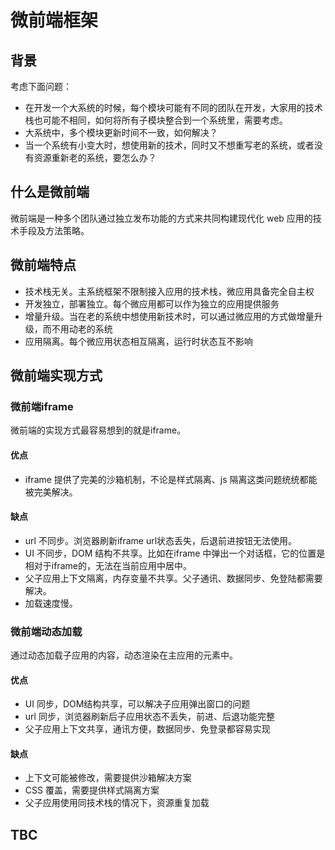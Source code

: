 # 微前端框架

## 背景

考虑下面问题：
- 在开发一个大系统的时候，每个模块可能有不同的团队在开发，大家用的技术栈也可能不相同，如何将所有子模块整合到一个系统里，需要考虑。
- 大系统中，多个模块更新时间不一致，如何解决？
- 当一个系统有小变大时，想使用新的技术，同时又不想重写老的系统，或者没有资源重新老的系统，要怎么办？

## 什么是微前端

微前端是一种多个团队通过独立发布功能的方式来共同构建现代化 web 应用的技术手段及方法策略。

## 微前端特点

- 技术栈无关。主系统框架不限制接入应用的技术栈，微应用具备完全自主权
- 开发独立，部署独立。每个微应用都可以作为独立的应用提供服务
- 增量升级。当在老的系统中想使用新技术时，可以通过微应用的方式做增量升级，而不用动老的系统
- 应用隔离。每个微应用状态相互隔离，运行时状态互不影响

## 微前端实现方式

### 微前端iframe

微前端的实现方式最容易想到的就是iframe。

#### 优点

- iframe 提供了完美的沙箱机制，不论是样式隔离、js 隔离这类问题统统都能被完美解决。

#### 缺点

- url 不同步。浏览器刷新iframe url状态丢失，后退前进按钮无法使用。
- UI 不同步，DOM 结构不共享。比如在iframe 中弹出一个对话框，它的位置是相对于iframe的，无法在当前应用中居中。
- 父子应用上下文隔离，内存变量不共享。父子通讯、数据同步、免登陆都需要解决。
- 加载速度慢。

### 微前端动态加载

通过动态加载子应用的内容，动态渲染在主应用的元素中。

#### 优点

- UI 同步，DOM结构共享，可以解决子应用弹出窗口的问题
- url 同步，浏览器刷新后子应用状态不丢失，前进、后退功能完整
- 父子应用上下文共享，通讯方便，数据同步、免登录都容易实现

#### 缺点

- 上下文可能被修改，需要提供沙箱解决方案
- CSS 覆盖，需要提供样式隔离方案
- 父子应用使用同技术栈的情况下，资源重复加载

## TBC
